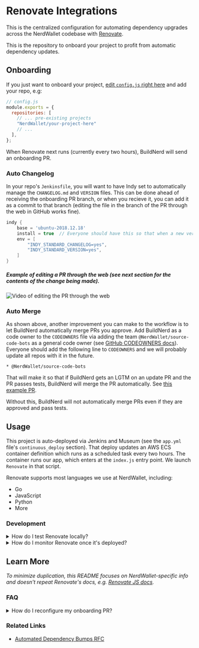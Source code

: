 [app-config token]: https://github.com/NerdWallet/app-configs/blob/master/deployable/renovate-integrations/devops.yml#L9
[giftshop]: https://giftshop.nerdwallet.io/applications/renovate-integrations/
[ops-apps]: https://console.aws.amazon.com/ecs/home?region=us-east-1#/clusters/ops-apps/scheduledTasks
[reconfigure Renovate]: https://sourcegraph.com/github.com/renovatebot/renovate@08922f4fba8cd8ba1ed655092bcbd1976df4675b/-/blob/docs/usage/reconfigure-renovate.md
[Renovate JS Docs]: (https://docs.renovatebot.com/javascript/)
[Renovate onboard PR]: (https://docs.renovatebot.com/configure-renovate/)
[Renovate PAT]: https://docs.renovatebot.com/install-gitlab-app/#generate-a-personal-access-token
[Renovate]: https://github.com/renovatebot/renovate
[semantic-commits]: https://github.com/conventional-changelog/standard-version


# Renovate Integrations

This is the centralized configuration for automating dependency upgrades across the NerdWallet codebase with [Renovate].

This is the repository to onboard your project to profit from automatic dependency updates.

## Onboarding

If you just want to onboard your project, [edit `config.js` right here](https://github.com/NerdWallet/renovate-integrations/edit/master/config.js) and add your repo, e.g:

```js
// config.js
module.exports = {
  repositories: [
    // ... pre-existing projects
    "NerdWallet/your-project-here"
    // ...
  ],
};
```

When Renovate next runs (currently every two hours), BuildNerd will send an onboarding PR.

### Auto Changelog

In your repo's `Jenkinsfile`, you will want to have Indy set to automatically manage the `CHANGELOG.md` and `VERSION` files.  This can be done ahead of receiving the onboarding PR branch, or when you recieve it, you can add it as a commit to that branch (editing the file in the branch of the PR through the web in GitHub works fine).

```groovy
indy {
    base = 'ubuntu-2018.12.18'
    install = true  // Everyone should have this so that when a new version of Indy causes an issue with your repo, you have the ability to set this false and and use the stable version while the problem gets fixed.
    env = [
        "INDY_STANDARD_CHANGELOG=yes",
        "INDY_STANDARD_VERSION=yes",
    ]
}

```

##### Example of editing a PR through the web (see next section for the contents of the change being made).

![Video of editing the PR through the web](https://github.com/NerdWallet/renovate-integrations/blob/master/github.web.edit.pr.gif)

### Auto Merge

As shown above, another improvement you can make to the workflow is to let BuildNerd automatically merge PRs you approve. Add BuildNerd as a code owner to the `CODEOWNERS` file via adding the team `@NerdWallet/source-code-bots` as a general code owner (see [GitHub CODEOWNERS docs](https://docs.github.com/en/github/creating-cloning-and-archiving-repositories/about-code-owners)).  Everyone should add the following line to `CODEOWNERS` and we will probably update all repos with it in the future.

```
* @NerdWallet/source-code-bots
```

That will make it so that if BuildNerd gets an LGTM on an update PR and the PR passes tests, BuildNerd will merge the PR automatically.  See [this example PR](https://github.com/NerdWallet/yak/pull/587).

Without this, BuildNerd will not automatically merge PRs even if they are approved and pass tests.

## Usage

This project is auto-deployed via Jenkins and Museum (see the `app.yml` file's `continuous_deploy` section).  That deploy updates an AWS ECS container definition which runs as a scheduled task every two hours.  The container runs our app, which enters at the `index.js` entry point.  We launch `Renovate` in that script.

Renovate supports most languages we use at NerdWallet, including:
- Go
- JavaScript
- Python
- More

### Development

<details><summary>How do I test Renovate locally?</summary>

#### Local Testing

###### NOTE: This is motly useful to nerds working on the integration with Renovate. See above section **Onboarding** to use the service. #######

Some use-cases for running Renovate locally:
- You can test new configuration, for example package groups are useful to test. **Use --dry-run to test new config.**
- You can debug problems better than may be visibile in the logs.
- You can run it locally with your own GitHub personal access token to manually generate updates for one or more repos (those will come from your user, not BuildNerd).

For local testing, you may want to edit the `repositories` section of the config to only a few selected repos for testing.

```js
// config.js
module.exports = {
  // ...
  repositories: [
    // Any github repo e.g. NerdWallet/yak; case sensitive.
  ],
};
```
 and then invoke Renovate with a [GitHub personal access token][Renovate PAT],

```sh
export token=MY_GITHUB_PERSONAL_ACCESS_TOKEN
./node_modules/.bin/renovate --token=$token --dry-run
```

This should open a PR against that repo in question. See the [Renovate onboard PR] for more details.

We rely on a GitHub token that's encrypted in a [`devops.yml` app-config][app-config token]. If you'd like to experiment with decrypting tokens locally, modify `builds/config.json` and prepend the script with

```sh
AWS_PROFILE=nwdev npm start
```

</details>

<details><summary>How do I monitor Renovate once it's deployed?</summary>

#### Observability

We run Renovate as a scheduled task within ECS. Here are some useful links:
- [Logs](https://elk.nerdwallet.io/goto/2092febf617740546171995d530f7413)

</details>


## Learn More

_To minimize duplication, this README focuses on NerdWallet-specific info and doesn't repeat Renovate's docs, e.g. [Renovate JS docs]._

### FAQ
<details><summary>How do I reconfigure my onboarding PR?</summary>

Renovate matches any PR (even closed) with the name "Configure Renovate". To reconfigure the onboarding, [rename that PR][reconfigure Renovate] and re-run Renovate.

</details>

### Related Links
- [Automated Dependency Bumps RFC](https://docs.google.com/document/d/13lON_1DHZKOuL839nNzQqKvI91Bd9Z1fazt9ZdiCwz4/edit)
